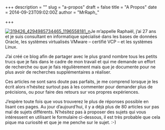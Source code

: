 +++
description = ""
slug = "a-propos"
draft = false
title = "A Propos"
date = 2014-09-23T09:02:00Z
author = "MrRaph_"

+++


[![319426_4294985734465_1196558181_n](https://techan.fr/wp-content/uploads/2014/09/319426_4294985734465_1196558181_n-150x150.jpg)](https://techan.fr/wp-content/uploads/2014/09/319426_4294985734465_1196558181_n.jpg)Je m’appelle Raphaël, j’ai 27 ans et je suis consultant en informatique spécialisé dans les bases de données Oracle, les systèmes virtualisés VMware – certifié VCP – et les systèmes Linux.

J’ai créé ce blog afin de partager avec le plus grand nombre tous les petits trucs que je fais dans le cadre de mon travail et qui me demande un effort de recherche ou que je fais régulièrement mais que je documente pour ne plus avoir de recherches supplémentaires a réaliser.

Ces articles ne sont sans doute pas parfaits, je me comprend lorsque je les écrit alors n’hésitez surtout pas à les commenter pour demander plus de précisions, ou pour faire des retours sur vos propres expériences.

J’espère toute fois que vous trouverez le plus de réponses possible en lisant ces pages. Au jour d’aujourd’hui, il y a déjà plus de 80 articles sur pas mal de sujets différents. N’hésitez pas à proposer des sujets qui vous intéressent en utilisant le formulaire ci-dessous, il est très probable que cela pique ma curiosité et que je me penche sur le sujet. :-)

